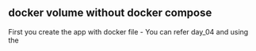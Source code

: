 docker volume without docker compose
-------------------------------------
First you create the app with docker file - You can refer day_04 and using the 


